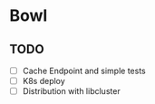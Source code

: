 # Bowl

## TODO
- [ ] Cache Endpoint and simple tests
- [ ] K8s deploy
- [ ] Distribution with libcluster
